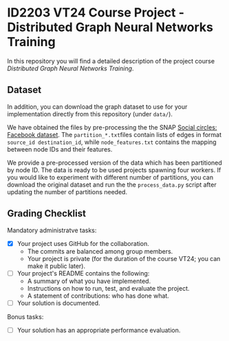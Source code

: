 # ID2203 VT24 Course Project - Distributed Graph Neural Networks Training

In this repository you will find a detailed description of the project course _Distributed Graph Neural Networks Training_.

## Dataset

In addition, you can download the graph dataset to use for your implementation directly from this repository (under `data/`).

We have obtained the files by pre-processing the the SNAP [Social circles: Facebook dataset](https://snap.stanford.edu/data/ego-Facebook.html).
The `partition_*.txt`files contain lists of edges in format `source_id destination_id`, while `node_features.txt` contains the mapping between node IDs and their features.

We provide a pre-processed version of the data which has been partitioned by node ID. The data is ready to be used projects spawning four workers. If you would like to experiment with different number of partitions, you can download the original dataset and run the the `process_data.py` script after updating the number of partitions needed.

## Grading Checklist

Mandatory administratve tasks:

- [x] Your project uses GitHub for the collaboration.
  - The commits are balanced among group members.
  - Your project is private (for the duration of the course VT24; you can make it public later).
- [ ] Your project's README contains the following:
  - A summary of what you have implemented.
  - Instructions on how to run, test, and evaluate the project.
  - A statement of contributions: who has done what.
- [ ] Your solution is documented.

Bonus tasks:

- [ ] Your solution has an appropriate performance evaluation.
